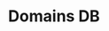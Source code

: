 ---
title: Domains DB
position_number: 1.7
type: get
description: To get information about a domain name
parameters:
  - name: api_key
    content: API key
  - name: date
    content: Request date
  - name: page
    content: Search page to request
  - name: limit
    content: Results per page
  - name: domain
    content: Domain includes
  - name: zone
    content: In Zone
  - name: country
    content: Hosting Country
  - name: isDead
    content: Dead or Notm default not
  - name: A
    content: A record includes
  - name: NS
    content: NS record includes
  - name: CNAME
    content: CNAME record includes
  - name: MX
    content: MX record includes
  - name: TXT
    content: TXT record includes
content_markdown: |-
left_code_blocks:
  - code_block: |-
      $ Invoke-RestMethod -Uri 'https://api.domainsdb.info/v1/domains/search?api_key=(api)&date=(date)&page=(page)&limit=(limit)&domain=(domain)&zone=(zone)&country=(country)&isDead=(false)&A=(A)&NS=(NS)&CNAME=(CNAME)&MX=(MX)&TXT=(TXT)'
    title: Powershell
    language: bash
  - code_block: |-
      $ Invoke-RestMethod -Uri 'https://api.domainsdb.info/v1/domains/search?limit=1&domain=google.com'
    title: Example
    language: bash
right_code_blocks:
  - code_block: |-
        {
          "domains": [
            {
              "domain": "authentication-google.com",
              "create_date": "2020-07-24T04:59:54.337578",
              "update_date": "2021-07-03T05:48:25.980412",
              "country": "US",
              "isDead": false,
              "A": [
                "34.98.99.30"
              ],
              "NS": [
                "ns51.domaincontrol.com",
                "ns52.domaincontrol.com"
              ],
              "CNAME": null,
              "MX": null,
              "TXT": null
            },
            ...
          ],
          "total": 929,
          "time": 361,
          "next_page": null
        }
    title: Response
    language: json

---